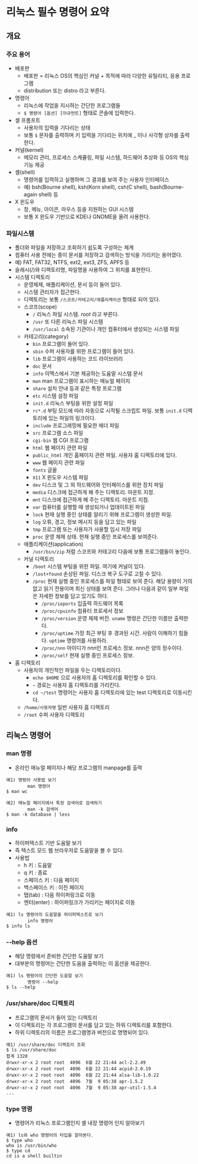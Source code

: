 # 리눅스 필수 명령어 요약

## 개요

### 주요 용어
- 배포판
    - 배포판 = 리눅스 OS의 핵심인 커널 + 목적에 따라 다양한 유틸리티, 응용 프로그램
    - distribution 또는 distro 라고 부른다.
- 명령어
    - 리눅스에 작업을 지시하는 간단한 프로그램들
    - `$ 명령어 [옵션] [아규먼트]` 형태로 콘솔에 입력한다.
- 셸 프롬프트
    - 사용자의 입력을 기다리는 상태
    - 보통 `$` 문자를 출력하며 키 입력을 기다리는 위치에 _ 이나 사각형 상자를 출력한다.
- 커널(kernel)
    - 메모리 관리, 프로세스 스케쥴링, 파일 시스템, 하드웨어 추상화 등 OS의 핵심 기능 제공
- 셸(shell)
    - 명령어를 입력하고 실행하며 그 결과를 보여 주는 사용자 인터페이스
    - 예) bsh(Bourne shell), ksh(Korn shell), csh(C shell), bash(Bourne-again shell) 등 
- X 윈도우
    - 창, 메뉴, 아이콘, 마우스 등을 지원하는 GUI 시스템
    - 보통 X 윈도우 기반으로 KDE나 GNOME을 올려 사용한다.

### 파일시스템
- 폴더와 파일을 저장하고 조회하기 쉽도록 구성하는 체계
- 컴퓨터 사용 전에는 종이 문서를 저장하고 검색하는 방식을 가리키는 용어였다.
- 예) FAT, FAT32, NTFS, ext2, ext3, ZFS, APFS 등
- 슬래시(/)와 디렉토리명, 파일명을 사용하여 그 위치를 표현한다.
- 시스템 디렉토리 
    - 운영체제, 애플리케이션, 문서 등이 들어 있다.
    - 시스템 관리자가 접근한다.
    - 디렉토리는 보통 `/스코프/카테고리/애플리케이션` 형태로 되어 있다.
    - 스코프(scope)
        - `/` 리눅스 파일 시스템. *root* 라고 부른다.
        - `/usr` 또 다른 리눅스 파일 시스템
        - `/usr/local` 소속된 기관이나 개인 컴퓨터에서 생성되는 시스템 파일
    - 카테고리(category)
        - `bin` 프로그램이 들어 있다.
        - `sbin` 수퍼 사용자를 위한 프로그램이 들어 있다.
        - `lib` 프로그램이 사용하는 코드 라이브러리
        - `doc` 문서
        - `info` 이맥스에서 기본 제공하는 도움말 시스템 문서
        - `man` man 프로그램이 표시하는 매뉴얼 페이지
        - `share` 설치 안내 등과 같은 특정 프로그램
        - `etc` 시스템 설정 파일
        - `init.d` 리눅스 부팅을 위한 설정 파일
        - `rc*.d` 부팅 모드에 따라 자동으로 시작될 스크립트 파일. 보통 `init.d` 디렉토리에 있는 파일의 링크이다.
        - `include` 프로그래밍에 필요한 헤더 파일
        - `src` 프로그램 소스 파일
        - `cgi-bin` 웹 CGI 프로그램
        - `html` 웹 페이지 관련 파일
        - `public_html` 개인 홈페이지 관련 파일. 사용자 홈 디렉토리에 있다.
        - `www` 웹 페이지 관련 파일
        - `fonts` 글꼴
        - `X11` X 윈도우 시스템 파일
        - `dev` 디스크 및 그 외 하드웨어와 인터페이스를 위한 장치 파일
        - `media` 디스크에 접근하게 해 주는 디렉토리. 마운트 지정. 
        - `mnt` 디스크에 접근하게 해 주는 디렉토리. 마운트 지점.
        - `var` 컴퓨터를 실행할 때 생성되거나 업데이트된 파일
        - `lock` 현재 실행 중인 상태를 알리기 위해 프로그램이 생성한 파일.
        - `log` 오류, 경고, 정보 메시지 등을 담고 있는 파일
        - `tmp` 프로그램 또는 사용자가 사용할 임시 저장 파일
        - `proc` 운영 체제 상태. 현재 실행 중인 프로세스를 보여준다.
    - 애플리케이션(application)
        - `/usr/bin/zip` 처럼 스코프와 카테고리 다음에 보통 프로그램들이 놓인다.
    - 커널 디렉토리
        - `/boot` 시스템 부팅을 위한 파일. 여기에 커널이 있다.
        - `/lost+found` 손상된 파일. 디스크 복구 도구로 고칠 수 있다.
        - `/proc` 현재 실행 중인 프로세스를 파일 형태로 보여 준다. 해당 용량이 거의 없고 읽기 전용이며 최신 상태를 보여 준다. 그러나 다음과 같이 일부 파일은 자세한 정보를 담고 있기도 하다.
            - `/proc/ioports` 입출력 하드웨어 목록
            - `/proc/cpuinfo` 컴퓨터 프로세서 정보
            - `/proc/version` 운영 체제 버전. `uname` 명령은 간단한 이름만 출력한다.
            - `/proc/uptime` 가장 최근 부팅 후 경과된 시간. 사람이 이해하기 힘들다. `uptime` 명령어를 사용하라. 
            - `/proc/nnn` 아이디가 nnn인 프로세스 정보. nnn은 양의 정수이다.
            - `/proc/self` 현재 실행 중인 프로세스 정보.
- 홈 디렉토리
    - 사용자의 개인적인 파일을 두는 디렉토리이다.
        - `echo $HOME` 으로 사용자의 홈 디렉토리를 확인할 수 있다.
        - `~` 경로는 사용자 홈 디렉토리를 가리킨다.
        - `cd ~/test` 명령어는 사용자 홈 디렉토리에 있는 test 디렉토리로 이동시킨다.
    - `/home/사용자명` 일반 사용자 홈 디렉토리
    - `/root` 수퍼 사용자 디렉토리
 

## 리눅스 명령어

### man 명령

- 온라인 매뉴얼 페이지나 해당 프로그램의 manpage를 출력

```
예1) 명령어 사용법 보기
        man 명령어
$ man wc
```

```
예2) 매뉴얼 페이지에서 특정 검색어로 검색하기
        man -k 검색어
$ man -k database | less
```

### info

- 하이퍼텍스트 기반 도움말 보기
- 즉 텍스트 모드 웹 브라우저로 도움말을 볼 수 있다.
- 사용법
    - h 키 : 도움말
    - q 키 : 종료
    - 스페이스 키 : 다음 페이지
    - 백스페이스 키 : 이전 페이지
    - 탭(tab) : 다음 하이퍼링크로 이동
    - 엔터(enter) : 하이퍼링크가 가리키는 페이지로 이동
  
```
예1) ls 명령어의 도움말을 하이퍼텍스트로 보기
        info 명령어
$ info ls
```

### --help 옵션

- 해당 명령에서 준비한 간단한 도움말 보기
- 대부분의 명령어는 간단한 도움을 출력하는 이 옵션을 제공한다.

```
예1) ls 명령어의 간단한 도움말 보기
        명령어 --help
$ ls --help
```

### /usr/share/doc 디렉토리

- 프로그램의 문서가 들어 있는 디렉토리
- 이 디렉토리는 각 프로그램의 문서를 담고 있는 하위 디렉토리를 포함한다.
- 하위 디렉토리의 이름은 프로그램명과 버전으로 명명되어 있다.

```
예1) /usr/share/doc 디렉토리 조회
$ ls /usr/share/doc
합계 1320
drwxr-xr-x 2 root root  4096  6월 22 21:44 acl-2.2.49
drwxr-xr-x 2 root root  4096  6월 22 21:44 acpid-2.0.19
drwxr-xr-x 2 root root  4096  6월 22 21:44 alsa-lib-1.0.22
drwxr-xr-x 2 root root  4096  7월  9 05:38 apr-1.5.2
drwxr-xr-x 2 root root  4096  7월  9 05:38 apr-util-1.5.4
...
```

### type 명령

- 명령어가 리눅스 프로그램인지 셸 내장 명령어 인지 알아보기

```
예1) ls와 who 명령어의 타입을 알아본다.
$ type who
who is /usr/bin/who
$ type cd
cd is a shell builtin
```

